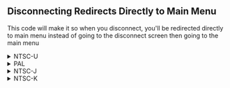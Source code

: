## Disconnecting Redirects Directly to Main Menu

This code will make it so when you disconnect, you'll be redirected directly to main menu instead of going to the disconnect screen then going to the main menu

<details>
<summary>NTSC-U</summary>

```powerpc
04617148 38800041
```
</details>

<details>
<summary>PAL</summary>

```powerpc
04649958 38800041
```
</details>

<details>
<summary>NTSC-J</summary>

```powerpc
04648FC4 38800041
```
</details>

<details>
<summary>NTSC-K</summary>

```powerpc
04637C70 38800041
```
</details>